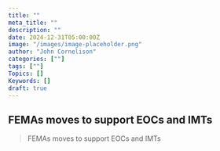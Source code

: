 ```yaml
---
title: ""
meta_title: ""
description: ""
date: 2024-12-31T05:00:00Z
image: "/images/image-placeholder.png"
author: "John Cornelison"
categories: [""]
tags: [""]
Topics: []
Keywords: []
draft: true
---
```


## FEMAs moves to support EOCs and IMTs

> FEMAs moves to support EOCs and IMTs
